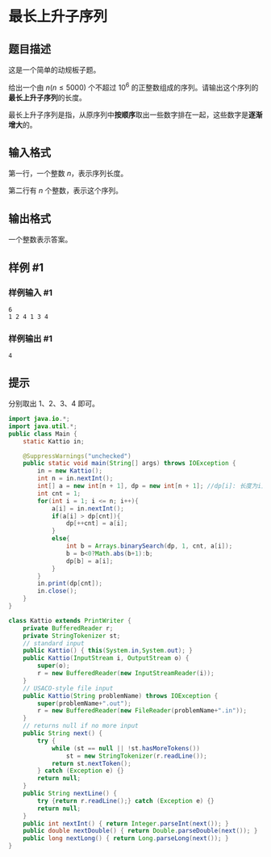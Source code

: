 # 最长上升子序列

## 题目描述

这是一个简单的动规板子题。

给出一个由 $n(n\le 5000)$ 个不超过 $10^6$ 的正整数组成的序列。请输出这个序列的**最长上升子序列**的长度。

最长上升子序列是指，从原序列中**按顺序**取出一些数字排在一起，这些数字是**逐渐增大**的。

## 输入格式

第一行，一个整数 $n$，表示序列长度。

第二行有 $n$ 个整数，表示这个序列。

## 输出格式

一个整数表示答案。

## 样例 #1

### 样例输入 #1

```
6
1 2 4 1 3 4
```

### 样例输出 #1

```
4
```

## 提示

分别取出 $1$、$2$、$3$、$4$ 即可。

```java
import java.io.*;
import java.util.*;
public class Main {
    static Kattio in;

    @SuppressWarnings("unchecked")
    public static void main(String[] args) throws IOException {
        in = new Kattio();
        int n = in.nextInt();
        int[] a = new int[n + 1], dp = new int[n + 1]; //dp[i]: 长度为i上升子序列的最小结尾数
        int cnt = 1;
        for(int i = 1; i <= n; i++){
            a[i] = in.nextInt();
            if(a[i] > dp[cnt]){
                dp[++cnt] = a[i];
            }
            else{
                int b = Arrays.binarySearch(dp, 1, cnt, a[i]);
                b = b<0?Math.abs(b+1):b;
                dp[b] = a[i];
            }
        }
        in.print(dp[cnt]);
        in.close();
    }
}

class Kattio extends PrintWriter {
    private BufferedReader r;
    private StringTokenizer st;
    // standard input
    public Kattio() { this(System.in,System.out); }
    public Kattio(InputStream i, OutputStream o) {
        super(o);
        r = new BufferedReader(new InputStreamReader(i));
    }
    // USACO-style file input
    public Kattio(String problemName) throws IOException {
        super(problemName+".out");
        r = new BufferedReader(new FileReader(problemName+".in"));
    }
    // returns null if no more input
    public String next() {
        try {
            while (st == null || !st.hasMoreTokens())
                st = new StringTokenizer(r.readLine());
            return st.nextToken();
        } catch (Exception e) {}
        return null;
    }
    public String nextLine() {
        try {return r.readLine();} catch (Exception e) {}
        return null;
    }
    public int nextInt() { return Integer.parseInt(next()); }
    public double nextDouble() { return Double.parseDouble(next()); }
    public long nextLong() { return Long.parseLong(next()); }
}
```
